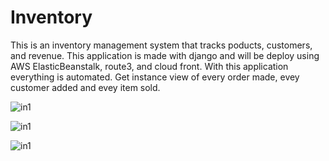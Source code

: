 # Inventory
This is an inventory management system that tracks poducts, customers, and revenue. This application is made with django and will be deploy using AWS ElasticBeanstalk, route3, and cloud front. With this application everything is automated. Get instance view of every order made, evey customer added and evey item sold. 

![in1](https://user-images.githubusercontent.com/83102811/183741664-d5e785f8-b8c9-4f9a-9134-572d99857691.png)

![in1](https://user-images.githubusercontent.com/83102811/183741673-defd67df-90ec-420f-bbc3-c4ec8195e664.png)

![in1](https://user-images.githubusercontent.com/83102811/183741679-16a6e98a-d1e8-482b-b822-f34ef9c94b03.png)
